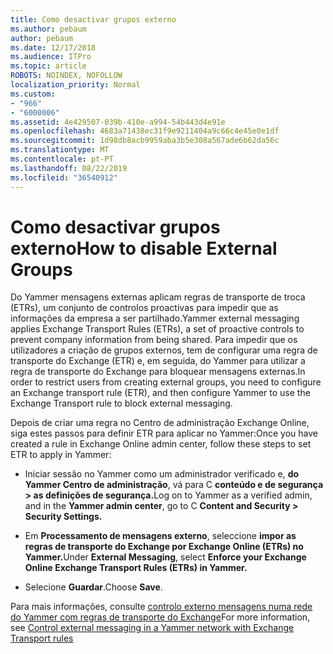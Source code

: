 ```yaml
---
title: Como desactivar grupos externo
ms.author: pebaum
author: pebaum
ms.date: 12/17/2018
ms.audience: ITPro
ms.topic: article
ROBOTS: NOINDEX, NOFOLLOW
localization_priority: Normal
ms.custom:
- "966"
- "6000006"
ms.assetid: 4e429507-039b-410e-a994-54b443d4e91e
ms.openlocfilehash: 4683a71438ec31f9e9211404a9c66c4e45e0e1df
ms.sourcegitcommit: 1d98db8acb9959aba3b5e308a567ade6b62da56c
ms.translationtype: MT
ms.contentlocale: pt-PT
ms.lasthandoff: 08/22/2019
ms.locfileid: "36540912"
---
```

# <a name="how-to-disable-external-groups"></a><span data-ttu-id="86d04-102">Como desactivar grupos externo</span><span class="sxs-lookup"><span data-stu-id="86d04-102">How to disable External Groups</span></span>

<span data-ttu-id="86d04-103">Do Yammer mensagens externas aplicam regras de transporte de troca (ETRs), um conjunto de controlos proactivas para impedir que as informações da empresa a ser partilhado.</span><span class="sxs-lookup"><span data-stu-id="86d04-103">Yammer external messaging applies Exchange Transport Rules (ETRs), a set of proactive controls to prevent company information from being shared.</span></span> <span data-ttu-id="86d04-104">Para impedir que os utilizadores a criação de grupos externos, tem de configurar uma regra de transporte do Exchange (ETR) e, em seguida, do Yammer para utilizar a regra de transporte do Exchange para bloquear mensagens externas.</span><span class="sxs-lookup"><span data-stu-id="86d04-104">In order to restrict users from creating external groups, you need to configure an Exchange transport rule (ETR), and then configure Yammer to use the Exchange Transport rule to block external messaging.</span></span>
  
<span data-ttu-id="86d04-105">Depois de criar uma regra no Centro de administração Exchange Online, siga estes passos para definir ETR para aplicar no Yammer:</span><span class="sxs-lookup"><span data-stu-id="86d04-105">Once you have created a rule in Exchange Online admin center, follow these steps to set ETR to apply in Yammer:</span></span>
  
- <span data-ttu-id="86d04-106">Iniciar sessão no Yammer como um administrador verificado e, **do Yammer Centro de administração**, vá para C **conteúdo e de segurança \> as definições de segurança.**</span><span class="sxs-lookup"><span data-stu-id="86d04-106">Log on to Yammer as a verified admin, and in the **Yammer admin center**, go to C **Content and Security \> Security Settings.**</span></span>

- <span data-ttu-id="86d04-107">Em **Processamento de mensagens externo**, seleccione **impor as regras de transporte do Exchange por Exchange Online (ETRs) no Yammer.**</span><span class="sxs-lookup"><span data-stu-id="86d04-107">Under **External Messaging**, select **Enforce your Exchange Online Exchange Transport Rules (ETRs) in Yammer.**</span></span>

- <span data-ttu-id="86d04-108">Selecione **Guardar**.</span><span class="sxs-lookup"><span data-stu-id="86d04-108">Choose **Save**.</span></span>

<span data-ttu-id="86d04-109">Para mais informações, consulte [controlo externo mensagens numa rede do Yammer com regras de transporte do Exchange](https://support.office.com/article/Control-external-messaging-in-a-Yammer-network-with-Exchange-Transport-Rules-f8fd6403-c8f3-4307-9230-65304d6000d9)</span><span class="sxs-lookup"><span data-stu-id="86d04-109">For more information, see [Control external messaging in a Yammer network with Exchange Transport rules](https://support.office.com/article/Control-external-messaging-in-a-Yammer-network-with-Exchange-Transport-Rules-f8fd6403-c8f3-4307-9230-65304d6000d9)</span></span>
  